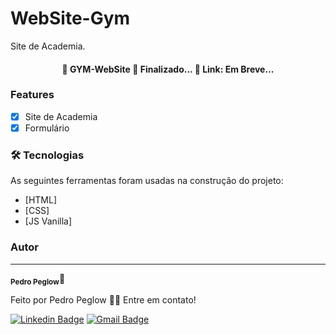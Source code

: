 # WebSite-Gym

Site de Academia.

<h4 align="center"> 
	🏁  GYM-WebSite 🚀 Finalizado...  🏁
	Link: Em Breve...
</h4>

### Features

- [x] Site de Academia
- [x] Formulário

### 🛠 Tecnologias

As seguintes ferramentas foram usadas na construção do projeto:

- [HTML]
- [CSS]
- [JS Vanilla]

### Autor

---

<sub><b>Pedro Peglow</b></sub>🚀

Feito por Pedro Peglow 👋🏽 Entre em contato!

[![Linkedin Badge](https://img.shields.io/badge/-Pedro-blue?style=flat-square&logo=Linkedin&logoColor=white&link=https://www.linkedin.com/in/pedro-peglow/)](https://www.linkedin.com/in/pedro-peglow/)
[![Gmail Badge](https://img.shields.io/badge/-pedropeglowm@gmail.com-c14438?style=flat-square&logo=Gmail&logoColor=white&link=mailto:pedropeglowm@gmail.com)](mailto:pedropeglowm@gmail.com)
